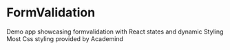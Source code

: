 # FormValidation
Demo app showcasing formvalidation with React states and dynamic Styling 
Most Css styling provided by Academind
